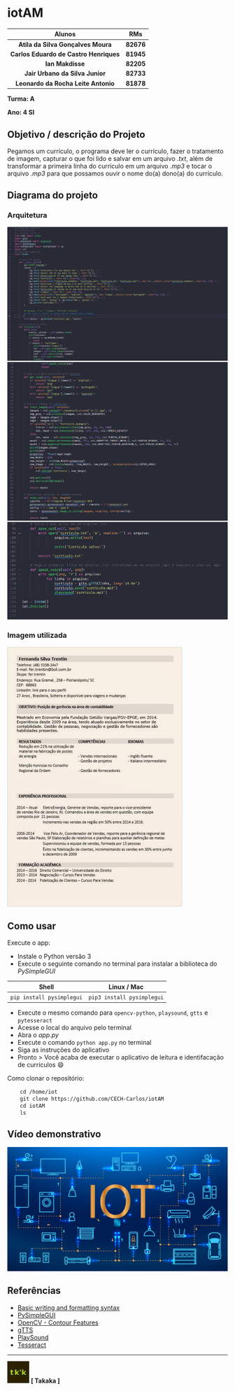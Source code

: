 # iotAM


| **Alunos**                           | **RMs**   |
|                 :---:                |   :---:   |
|**Atila da Silva Gonçalves Moura**    | **82676** |
|**Carlos Eduardo de Castro Henriques**| **81945** |
|**Ian Makdisse**                      | **82205** |
|**Jair Urbano da Silva Junior**       | **82733** |
|**Leonardo da Rocha Leite Antonio**   | **81878** |

<!--TODO: Pegar o RM do pessoal. -->

**Turma: A**

**Ano: 4 SI**

## Objetivo / descrição do Projeto
Pegamos um currículo, o programa deve ler o currículo, fazer o tratamento de imagem, capturar o que foi lido e salvar em um arquivo _.txt_, além de transformar a primeira linha do currículo em um arquivo _.mp3_ e tocar o arquivo _.mp3_ para que possamos ouvir o nome do(a) dono(a) do currículo. 
## Diagrama do projeto

### Arquitetura
![alt text](./assets/Diagrama/0.jpg "Começo do código")
![alt text](./assets/Diagrama/1.jpg "Meio do código")
![alt text](./assets/Diagrama/2.jpg "Fim do código")
### Imagem utilizada

![alt text](./assets/Curriculo_exemplo.jpg "Currículo de exemplo")

## Como usar 

Execute o app:

* Instale o Python versão 3
* Execute o seguinte comando no terminal para instalar a biblioteca do _PySimpleGUI_ 

|           Shell          |        Linux / Mac        |
|           :---:          |            :---:          |
| `pip install pysimplegui`|`pip3 install pysimplegui` |

* Execute o mesmo comando para `opencv-python`, `playsound`, `gtts` e `pytesseract` 
* Acesse o local do arquivo pelo terminal
* Abra o _app.py_ 
* Execute o comando `python app.py` no terminal
* Siga as instruções do aplicativo
* Pronto > Você acaba de executar o aplicativo de leitura e identifacação de currículos 😄

Como clonar o repositório:

~~~wsl2   
    cd /home/iot
    git clone https://github.com/CECH-Carlos/iotAM
    cd iotAM
    ls
~~~
## Vídeo demonstrativo

[![youtube.com](./assets/IoT-devices-1.jpg)](https://youtu.be/HFOk3cagoPs)

## Referências 

* [Basic writing and formatting syntax](https://docs.github.com/en/github/writing-on-github/getting-started-with-writing-and-formatting-on-github/basic-writing-and-formatting-syntax)
* [PySimpleGUI](https://pysimplegui.readthedocs.io/en/latest/)
* [OpenCV - Contour Features](https://docs.opencv.org/4.x/dd/d49/tutorial_py_contour_features.html)
* [gTTS](https://gtts.readthedocs.io/en/latest/module.html#languages-gtts-lang)
* [PlaySound](https://pypi.org/project/playsound/)
* [Tesseract](https://github.com/UB-Mannheim/tesseract/wiki)


---
![alt text](./assets/takaka_logo_quadrado.jpeg "Logo TAKAKA") __**[ Takaka ]**__ 
